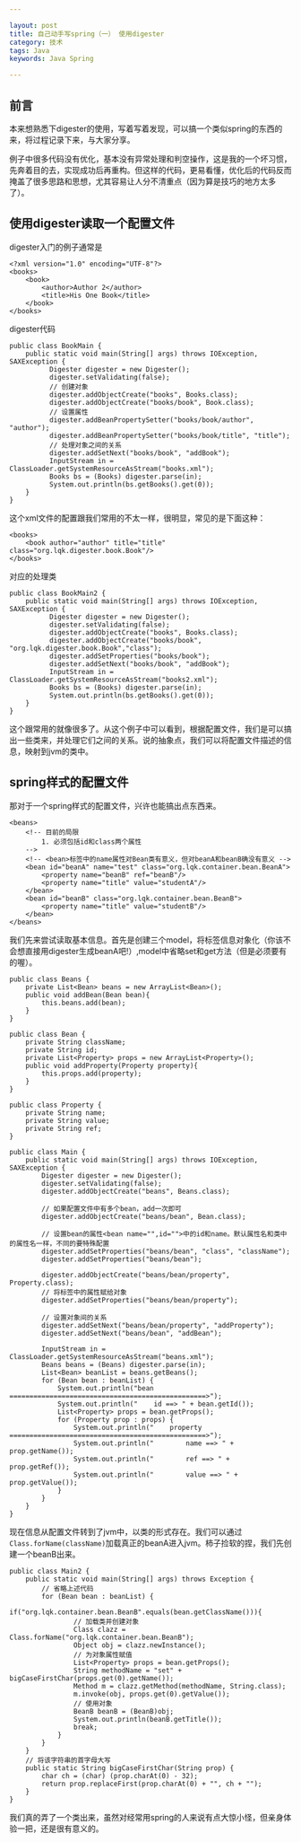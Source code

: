 ```yaml
---

layout: post
title: 自己动手写spring（一） 使用digester
category: 技术
tags: Java
keywords: Java Spring

---
```


## 前言

本来想熟悉下digester的使用，写着写着发现，可以搞一个类似spring的东西的来，将过程记录下来，与大家分享。

例子中很多代码没有优化，基本没有异常处理和判空操作，这是我的一个坏习惯，先奔着目的去，实现成功后再重构。但这样的代码，更易看懂，优化后的代码反而掩盖了很多思路和思想，尤其容易让人分不清重点（因为算是技巧的地方太多了）。

## 使用digester读取一个配置文件

digester入门的例子通常是

    <?xml version="1.0" encoding="UTF-8"?>
    <books>
    	<book>
    		<author>Author 2</author>
    		<title>His One Book</title>
    	</book>
    </books>


digester代码

    public class BookMain {
    	public static void main(String[] args) throws IOException, SAXException {
    		  Digester digester = new Digester();
              digester.setValidating(false);
              // 创建对象
              digester.addObjectCreate("books", Books.class);
              digester.addObjectCreate("books/book", Book.class);
              // 设置属性
              digester.addBeanPropertySetter("books/book/author", "author");
              digester.addBeanPropertySetter("books/book/title", "title");
              // 处理对象之间的关系
              digester.addSetNext("books/book", "addBook");
              InputStream in = ClassLoader.getSystemResourceAsStream("books.xml");
              Books bs = (Books) digester.parse(in);
              System.out.println(bs.getBooks().get(0));
    	}
    }
    
这个xml文件的配置跟我们常用的不太一样，很明显，常见的是下面这种：

    <books>
    	<book author="author" title="title" class="org.lqk.digester.book.Book"/>
    </books>
    
对应的处理类

    public class BookMain2 {
    	public static void main(String[] args) throws IOException, SAXException {
    		  Digester digester = new Digester();
              digester.setValidating(false);
              digester.addObjectCreate("books", Books.class);
              digester.addObjectCreate("books/book", "org.lqk.digester.book.Book","class");
              digester.addSetProperties("books/book");
              digester.addSetNext("books/book", "addBook");
              InputStream in = ClassLoader.getSystemResourceAsStream("books2.xml");
              Books bs = (Books) digester.parse(in);
              System.out.println(bs.getBooks().get(0));
    	}
    }

这个跟常用的就像很多了。从这个例子中可以看到，根据配置文件，我们是可以搞出一些类来，并处理它们之间的关系。说的抽象点，我们可以将配置文件描述的信息，映射到jvm的类中。

## spring样式的配置文件

那对于一个spring样式的配置文件，兴许也能搞出点东西来。

    <beans>
    	<!-- 目前的局限 
    		1. 必须包括id和class两个属性
    	-->
    	<!-- <bean>标签中的name属性对Bean类有意义，但对beanA和beanB确没有意义 -->
    	<bean id="beanA" name="test" class="org.lqk.container.bean.BeanA">
    		<property name="beanB" ref="beanB"/>
    		<property name="title" value="studentA"/>
    	</bean>
    	<bean id="beanB" class="org.lqk.container.bean.BeanB">
    		<property name="title" value="studentB"/>
    	</bean>
    </beans>
    
我们先来尝试读取基本信息。首先是创建三个model，将标签信息对象化（你该不会想直接用digester生成beanA吧!）,model中省略set和get方法（但是必须要有的喔）。

    public class Beans {
    	private List<Bean> beans = new ArrayList<Bean>();
    	public void addBean(Bean bean){
    		this.beans.add(bean);
    	}
    }

    public class Bean {
    	private String className;
    	private String id;
    	private List<Property> props = new ArrayList<Property>();
    	public void addProperty(Property property){
    		this.props.add(property);
    	}
    }	
    
    public class Property {
    	private String name;
    	private String value;
    	private String ref;
    }

    public class Main {
    	public static void main(String[] args) throws IOException, SAXException {
    		Digester digester = new Digester();
    		digester.setValidating(false);
    		digester.addObjectCreate("beans", Beans.class);
    
    		// 如果配置文件中有多个bean，add一次即可
    		digester.addObjectCreate("beans/bean", Bean.class);
    
    		// 设置bean的属性<bean name="",id="">中的id和name。默认属性名和类中的属性名一样，不同的要特殊配置
    		digester.addSetProperties("beans/bean", "class", "className");
    		digester.addSetProperties("beans/bean");
    
    		digester.addObjectCreate("beans/bean/property", Property.class);
    		// 将标签中的属性赋给对象
    		digester.addSetProperties("beans/bean/property");
    
    		// 设置对象间的关系
    		digester.addSetNext("beans/bean/property", "addProperty");
    		digester.addSetNext("beans/bean", "addBean");
    
    		InputStream in = ClassLoader.getSystemResourceAsStream("beans.xml");
    		Beans beans = (Beans) digester.parse(in);
    		List<Bean> beanList = beans.getBeans();
    		for (Bean bean : beanList) {
    			System.out.println("bean =================================================>");
    			System.out.println("    id ==> " + bean.getId());
    			List<Property> props = bean.getProps();
    			for (Property prop : props) {
    				System.out.println("    property =================================================>");
    				System.out.println("        name ==> " + prop.getName());
    				System.out.println("        ref ==> " + prop.getRef());
    				System.out.println("        value ==> " + prop.getValue());
    			}
    		}
    	}
    }


现在信息从配置文件转到了jvm中，以类的形式存在。我们可以通过`Class.forName(className)`加载真正的beanA进入jvm。柿子捡软的捏，我们先创建一个beanB出来。

    public class Main2 {	
    	public static void main(String[] args) throws Exception {
    		// 省略上述代码
    		for (Bean bean : beanList) {
    			if("org.lqk.container.bean.BeanB".equals(bean.getClassName())){
    				// 加载类并创建对象
    				Class clazz = Class.forName("org.lqk.container.bean.BeanB");
    				Object obj = clazz.newInstance();
    				// 为对象属性赋值
    				List<Property> props = bean.getProps();
    				String methodName = "set" + bigCaseFirstChar(props.get(0).getName());
    				Method m = clazz.getMethod(methodName, String.class);
    				m.invoke(obj, props.get(0).getValue());
    				// 使用对象
    				BeanB beanB = (BeanB)obj;
    				System.out.println(beanB.getTitle());
    				break;
    			}
    		}
    	}
    	// 将该字符串的首字母大写
        public static String bigCaseFirstChar(String prop) {
    		char ch = (char) (prop.charAt(0) - 32);
    		return prop.replaceFirst(prop.charAt(0) + "", ch + "");
	    }
    }

我们真的弄了一个类出来，虽然对经常用spring的人来说有点大惊小怪，但亲身体验一把，还是很有意义的。